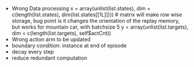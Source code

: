 - Wrong Data processing
x = array(unlist(list.states), dim = c(length(list.states), dim(list.states[[1L]])))  # matrix will make row wise storage, bug point is it changes the orientation of the replay memory, but works for mountain car, with batchsize 5
y = array(unlist(list.targets), dim = c(length(list.targets), self$actCnt))
- Wrong action arm to be updated
- boundary condition: instance at end of episode
- decay every step
- reduce redundant computation
